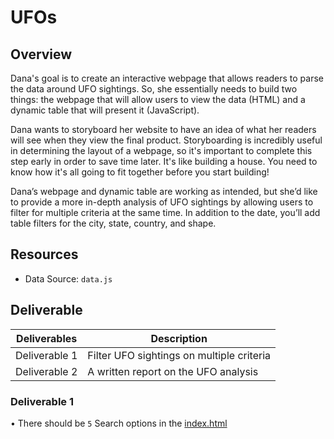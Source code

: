 # UFOs
## Overview
Dana's goal is to create an interactive webpage that allows readers to parse the data around UFO sightings. So, she essentially needs to build two things: the webpage that will allow users to view the data (HTML) and a dynamic table that will present it (JavaScript).

Dana wants to storyboard her website to have an idea of what her readers will see when they view the final product. Storyboarding is incredibly useful in determining the layout of a webpage, so it's important to complete this step early in order to save time later. It's like building a house. You need to know how it's all going to fit together before you start building!

Dana’s webpage and dynamic table are working as intended, but she’d like to provide a more in-depth analysis of UFO sightings by allowing users to filter for multiple criteria at the same time. In addition to the date, you’ll add table filters for the city, state, country, and shape.

## Resources
  - Data Source: `data.js`



## Deliverable 

| Deliverables      | Description |
| ----------- | ----------- |
| Deliverable 1      |Filter UFO sightings on multiple criteria       |
| Deliverable 2       | A written report on the UFO analysis         | 


### Deliverable 1

• There should be `5` Search options in the  [index.html](https://github.com/vishaldeo/UFOs/blob/main/index.html) 
